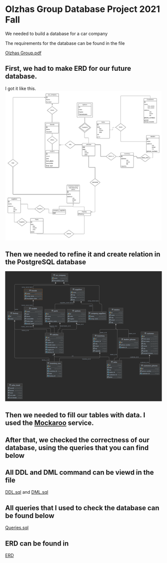 # Olzhas Group Database Project 2021 Fall

We needed to build a database for a car company

The requirements for the database can be found in the file

[Olzhas Group.pdf]

## First, we had to make ERD for our future database.

I got it like this.
[![N|Solid](https://github.com/snaprick/DB2021/blob/main/Project/ERD%20Final.png)](https://nodesource.com/products/nsolid)
## Then we needed to refine it and create relation in the PostgreSQL database
[![N|Solid](https://github.com/snaprick/DB2021/blob/main/Project/Relations.png)](https://nodesource.com/products/nsolid)
## Then we needed to fill our tables with data. I used the [Mockaroo] service.

## After that, we checked the correctness of our database, using the queries that you can find below

## All DDL and DML command can be viewd in the file

[DDL.sql] and [DML.sql]

## All queries that I used to check the database can be found below

[Queries.sql]

## ERD can be found in

[ERD]

[Olzhas Group.pdf]: <https://github.com/snaprick/DB2021/blob/main/Project/Olzhas%20Group.pdf>
[DDL.sql]:<https://github.com/snaprick/DB2021/blob/main/Project/DDL.sql>
[DML.sql]:<https://github.com/snaprick/DB2021/blob/main/Project/DML.sql>
[Queries.sql]:<https://github.com/snaprick/DB2021/blob/main/Project/Queries.sql>
[ERD]:<https://github.com/snaprick/DB2021/blob/main/Project/ERD%20Final.png>
[Mockaroo]:<https://mockaroo.com>
